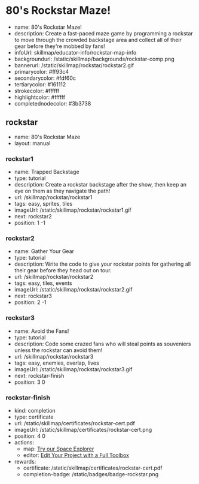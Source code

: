 # 80's Rockstar Maze!
* name: 80's Rockstar Maze!
* description: Create a fast-paced maze game by programming a rockstar to move through the crowded backstage area and collect all of their gear before they're mobbed by fans!
* infoUrl: skillmap/educator-info/rockstar-map-info
* backgroundurl: /static/skillmap/backgrounds/rockstar-comp.png
* bannerurl: /static/skillmap/rockstar/rockstar2.gif
* primarycolor: #ff93c4
* secondarycolor: #fdf60c
* tertiarycolor: #161112
* strokecolor: #ffffff
* highlightcolor: #ffffff
* completednodecolor: #3b3738

## rockstar
* name: 80's Rockstar Maze
* layout: manual

### rockstar1
* name: Trapped Backstage
* type: tutorial
* description: Create a rockstar backstage after the show, then keep an eye on them as they navigate the path!
* url: /skillmap/rockstar/rockstar1
* tags: easy, sprites, tiles
* imageUrl: /static/skillmap/rockstar/rockstar1.gif
* next: rockstar2
* position: 1 -1

### rockstar2
* name: Gather Your Gear
* type: tutorial
* description: Write the code to give your rockstar points for gathering all their gear before they head out on tour.
* url: /skillmap/rockstar/rockstar2
* tags: easy, tiles, events
* imageUrl: /static/skillmap/rockstar/rockstar2.gif
* next: rockstar3
* position: 2 -1

### rockstar3
* name: Avoid the Fans!
* type: tutorial
* description: Code some crazed fans who will steal points as souveniers unless the rockstar can avoid them!
* url: /skillmap/rockstar/rockstar3
* tags: easy, enemies, overlap, lives
* imageUrl: /static/skillmap/rockstar/rockstar3.gif
* next: rockstar-finish
* position: 3 0


### rockstar-finish
* kind: completion
* type: certificate
* url: /static/skillmap/certificates/rockstar-cert.pdf
* imageUrl: /static/skillmap/certificates/rockstar-cert.png
* position: 4 0
* actions:
    * map: [Try our Space Explorer](/skillmap/space)
    * editor: [Edit Your Project with a Full Toolbox](/)
* rewards:
    * certificate: /static/skillmap/certificates/rockstar-cert.pdf
    * completion-badge: /static/badges/badge-rockstar.png


